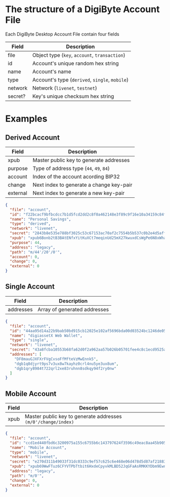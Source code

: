 # The structure of a DigiByte Account File

Each DigiByte Desktop Account File contain four fields 

| Field   | Description                                    |
|---------|----------------------------------------------- |
| file    | Object type (`key`, `account`, `transaction`)  |
| id      | Account's unique random hex string             |
| name    | Account's name                                 |
| type    | Account's type (`derived`, `single`, `mobile`) |
| network | Network (`livenet`, `testnet`)                 |
| secret? | Key's unique checksum hex string               |

# Examples

## Derived Account

| Field    | Description                              |
|----------|------------------------------------------|
| xpub     | Master public key to generate addresses  |
| purpose  | Type of address type (`44`, `49`, `84`)  |
| account  | Index of the account acording BIP32      |
| change   | Next index to generate a change key-pair |
| external | Next index to generate a new key-pair    |

```json
{
  "file": "account",
  "id": "f22bcacf9bfbcdcc7b1d5fcd2dd2c8f0a462148e3f89c9f16e10a34159c84fee",
  "name": "Personal Savings",
  "type": "derived",
  "network": "livenet",
  "secret": "2843b8e535e788bf3025c53c67153ac70af2c7554b5b537c0b2e4d5aff2716b25",
  "xpub": "xpub6Bonb2tB3BAtENfxYitKuXCt7meqinUd25mX27kwuxdCsWgPe6N8xWha54WwHmL8vdZYT1tkjecfLFyHrdEGyPxLaqLNiNzGMnNYQX9FzYn",    
  "purpose": 44,
  "address": "legacy",
  "path": "m/44'/20'/0'",
  "account": 0,
  "change": 0,
  "external": 0
}
```

## Single Account

| Field     | Description                  |
|-----------|------------------------------|
| addresses | Array of generated addresses |

```json
{
  "file": "account",
  "id": "44aa95d14a22b9bab50bd915cb12025e102af5696bda00d03524bc1246de05ed",
  "name": "digiassetX Web Wallet",
  "type": "single",
  "network": "livenet",
  "secret": "43a8fcba10553b68fa62d0f2a962aa57b026b05701fee4c8c1ecd9525a0d8dd9",
  "addresses": [
    "DF8mauGJXFXrFVgCvsoFfMfteVzMwEnnk5",
    "dgb1q8djyrt9ps7v3ux8w7kayhz0crl4nu5ye3ux8um",
    "dgb1qry8984t722qrl2xe83ruhnn8sdkqy94f2ry0nw"
  ]
}
```

## Mobile Account

| Field | Description                                                   |
|-------|---------------------------------------------------------------|
| xpub  | Master public key to generate addresses `(m/0'/change/index)` |

```json
{
  "file": "account",
  "id": "ccd1ed440fbd6c3200975a155c6755b6c143797624f3596c49eac8aa45b9053e",
  "name": "Mobile Account",
  "type": "mobile",
  "network": "livenet",
  "secret": "e270d311b49033f31dc0333c9ef57c625c6e468e06d478d5d87af21883825061",
  "xpub": "xpub69WwFTuz6CFYVTPbTtbit6HxdeCpyvkMLBD52JqGFaAsRMKKYDbm9Ewnz4jf9fc2HyFgZKhTUry7THfsY9sKEMpmwMMqN4MTURG3w8f6WUR",    
  "address": "legacy",
  "path": "m/0'",
  "change": 0,
  "external": 0
}
```